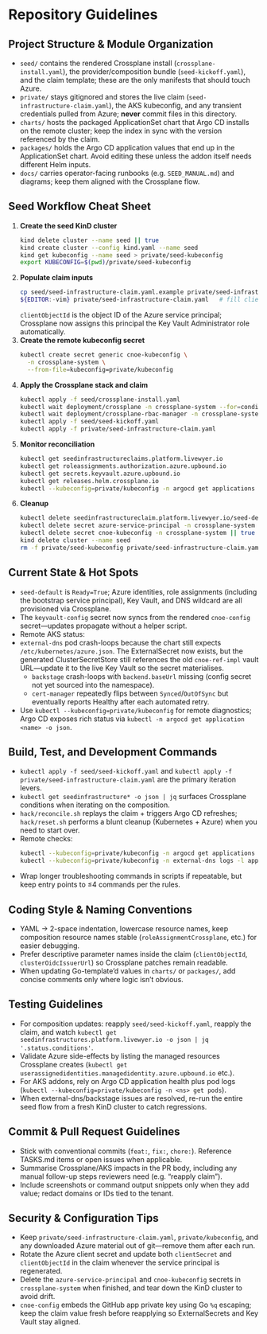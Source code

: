 # Repository Guidelines

## Project Structure & Module Organization
- `seed/` contains the rendered Crossplane install (`crossplane-install.yaml`), the provider/composition bundle (`seed-kickoff.yaml`), and the claim template; these are the only manifests that should touch Azure.
- `private/` stays gitignored and stores the live claim (`seed-infrastructure-claim.yaml`), the AKS kubeconfig, and any transient credentials pulled from Azure; **never** commit files in this directory.
- `charts/` hosts the packaged ApplicationSet chart that Argo CD installs on the remote cluster; keep the index in sync with the version referenced by the claim.
- `packages/` holds the Argo CD application values that end up in the ApplicationSet chart. Avoid editing these unless the addon itself needs different Helm inputs.
- `docs/` carries operator-facing runbooks (e.g. `SEED_MANUAL.md`) and diagrams; keep them aligned with the Crossplane flow.

## Seed Workflow Cheat Sheet
1. **Create the seed KinD cluster**
   ```bash
   kind delete cluster --name seed || true
   kind create cluster --config kind.yaml --name seed
   kind get kubeconfig --name seed > private/seed-kubeconfig
   export KUBECONFIG=$(pwd)/private/seed-kubeconfig
   ```
2. **Populate claim inputs**
   ```bash
   cp seed/seed-infrastructure-claim.yaml.example private/seed-infrastructure-claim.yaml
   ${EDITOR:-vim} private/seed-infrastructure-claim.yaml   # fill clientId/clientSecret/clientObjectId, domain, repo, etc.
   ```
   `clientObjectId` is the object ID of the Azure service principal; Crossplane now assigns this principal the Key Vault Administrator role automatically.
3. **Create the remote kubeconfig secret**
   ```bash
   kubectl create secret generic cnoe-kubeconfig \
     -n crossplane-system \
     --from-file=kubeconfig=private/kubeconfig
   ```
4. **Apply the Crossplane stack and claim**
   ```bash
   kubectl apply -f seed/crossplane-install.yaml
   kubectl wait deployment/crossplane -n crossplane-system --for=condition=Available --timeout=10m
   kubectl wait deployment/crossplane-rbac-manager -n crossplane-system --for=condition=Available --timeout=10m
   kubectl apply -f seed/seed-kickoff.yaml
   kubectl apply -f private/seed-infrastructure-claim.yaml
   ```
5. **Monitor reconciliation**
   ```bash
   kubectl get seedinfrastructureclaims.platform.livewyer.io
   kubectl get roleassignments.authorization.azure.upbound.io
   kubectl get secrets.keyvault.azure.upbound.io
   kubectl get releases.helm.crossplane.io
   kubectl --kubeconfig=private/kubeconfig -n argocd get applications
   ```
6. **Cleanup**
   ```bash
   kubectl delete seedinfrastructureclaim.platform.livewyer.io/seed-default || true
   kubectl delete secret azure-service-principal -n crossplane-system || true
   kubectl delete secret cnoe-kubeconfig -n crossplane-system || true
   kind delete cluster --name seed
   rm -f private/seed-kubeconfig private/seed-infrastructure-claim.yaml
   ```

## Current State & Hot Spots
- `seed-default` is `Ready=True`; Azure identities, role assignments (including the bootstrap service principal), Key Vault, and DNS wildcard are all provisioned via Crossplane.
- The `keyvault-config` secret now syncs from the rendered `cnoe-config` secret—updates propagate without a helper script.
- Remote AKS status:
- `external-dns` pod crash-loops because the chart still expects `/etc/kubernetes/azure.json`. The ExternalSecret now exists, but the generated ClusterSecretStore still references the old `cnoe-ref-impl` vault URL—update it to the live Key Vault so the secret materialises.
  - `backstage` crash-loops with `backend.baseUrl` missing (config secret not yet sourced into the namespace).
  - `cert-manager` repeatedly flips between `Synced`/`OutOfSync` but eventually reports Healthy after each automated retry.
- Use `kubectl --kubeconfig=private/kubeconfig` for remote diagnostics; Argo CD exposes rich status via `kubectl -n argocd get application <name> -o json`.

## Build, Test, and Development Commands
- `kubectl apply -f seed/seed-kickoff.yaml` and `kubectl apply -f private/seed-infrastructure-claim.yaml` are the primary iteration levers.
- `kubectl get seedinfrastructure* -o json | jq` surfaces Crossplane conditions when iterating on the composition.
- `hack/reconcile.sh` replays the claim + triggers Argo CD refreshes; `hack/reset.sh` performs a blunt cleanup (Kubernetes + Azure) when you need to start over.
- Remote checks:
  ```bash
  kubectl --kubeconfig=private/kubeconfig -n argocd get applications
  kubectl --kubeconfig=private/kubeconfig -n external-dns logs -l app.kubernetes.io/name=external-dns
  ```
- Wrap longer troubleshooting commands in scripts if repeatable, but keep entry points to ≤4 commands per the rules.

## Coding Style & Naming Conventions
- YAML → 2-space indentation, lowercase resource names, keep composition resource names stable (`roleAssignmentCrossplane`, etc.) for easier debugging.
- Prefer descriptive parameter names inside the claim (`clientObjectId`, `clusterOidcIssuerUrl`) so Crossplane patches remain readable.
- When updating Go-template’d values in `charts/` or `packages/`, add concise comments only where logic isn’t obvious.

## Testing Guidelines
- For composition updates: reapply `seed/seed-kickoff.yaml`, reapply the claim, and watch `kubectl get seedinfrastructures.platform.livewyer.io -o json | jq '.status.conditions'`.
- Validate Azure side-effects by listing the managed resources Crossplane creates (`kubectl get userassignedidentities.managedidentity.azure.upbound.io` etc.).
- For AKS addons, rely on Argo CD application health plus pod logs (`kubectl --kubeconfig=private/kubeconfig -n <ns> get pods`).
- When external-dns/backstage issues are resolved, re-run the entire seed flow from a fresh KinD cluster to catch regressions.

## Commit & Pull Request Guidelines
- Stick with conventional commits (`feat:`, `fix:`, `chore:`). Reference TASKS.md items or open issues when applicable.
- Summarise Crossplane/AKS impacts in the PR body, including any manual follow-up steps reviewers need (e.g. “reapply claim”).
- Include screenshots or command output snippets only when they add value; redact domains or IDs tied to the tenant.

## Security & Configuration Tips
- Keep `private/seed-infrastructure-claim.yaml`, `private/kubeconfig`, and any downloaded Azure material out of git—remove them after each run.
- Rotate the Azure client secret and update both `clientSecret` and `clientObjectId` in the claim whenever the service principal is regenerated.
- Delete the `azure-service-principal` and `cnoe-kubeconfig` secrets in `crossplane-system` when finished, and tear down the KinD cluster to avoid drift.
- `cnoe-config` embeds the GitHub app private key using Go `%q` escaping; keep the claim value fresh before reapplying so ExternalSecrets and Key Vault stay aligned.
